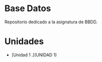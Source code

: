 # Base Datos
  Repositorio dedicado a la asignatura de BBDD.
# Unidades
- [Unidad 1 .](UNIDAD 1)

  
<!--
**JVC0/Base-datos** is a ✨ _special_ ✨ repository because its `README.md` (this file) appears on your GitHub profile.

Here are some ideas to get you started:
